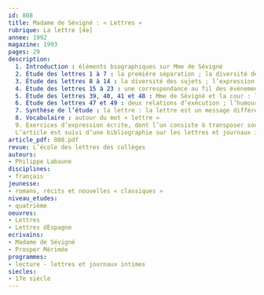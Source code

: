 ```yaml
---
id: 808
title: Madame de Sévigné : « Lettres »
rubrique: La lettre [4e]
annee: 1992
magazine: 1993
pages: 29
description: 
  1. Introduction : éléments biographiques sur Mme de Sévigné
  2. Étude des lettres 1 à 7 : la première séparation ; la diversité des sujets abordés ; la diversité des tons
  3. Étude des lettres 8 à 14 : la diversité des sujets ; l’expression des sentiments liés à la séparation ; l’art de la narration
  4. Étude des lettres 15 à 23 : une correspondance au fil des événements ; la méditation sur la mort ; bilan des lettres à sa fille
  5. Étude des lettres 39, 40, 41 et 48 : Mme de Sévigné et la cour : l’historiette ; l’énigme et le burlesque ; la description de la cour à Versailles
  6. Étude des lettres 47 et 49 : deux relations d’exécution ; l’humour noir ; les deux empoisonneuses ; le carnaval et le carême
  7. Synthèse de l’étude : la lettre : la lettre est un message différé et univoque ; la lettre est un message où l’on parle de soi, de l’autre et du monde ; la lettre est un petit roman ; la lettre est un texte discontinu
  8. Vocabulaire : autour du mot « lettre »
  9. Exercices d’expression écrite, dont l’un consiste à transposer sous forme de lettre un récit tiré des « Lettres d’Espagne », de Mérimée.
  L’article est suivi d’une bibliographie sur les lettres et journaux intimes.
article_pdf: 808.pdf
revue: L’école des lettres des collèges
auteurs:
- Philippe Labaune
disciplines:
- français
jeunesse:
- romans, récits et nouvelles « classiques »
niveau_etudes:
- quatrième
oeuvres:
- Lettres
- Lettres dEspagne
ecrivains:
- Madame de Sévigné
- Prosper Mérimée
programmes:
- lecture - lettres et journaux intimes
siecles:
- 17e siècle
---
```

